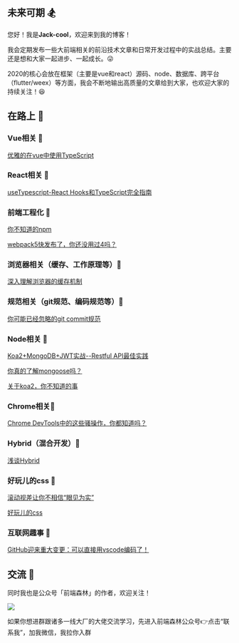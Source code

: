 ## 未来可期 🏂
您好！我是**Jack-cool**，欢迎来到我的博客！

我会定期发布一些大前端相关的前沿技术文章和日常开发过程中的实战总结。主要还是想和大家一起进步、一起成长。:stuck_out_tongue_winking_eye:

2020的核心会放在框架（主要是vue和react）源码、node、数据库、跨平台（flutter/weex）等方面，我会不断地输出高质量的文章给到大家，也欢迎大家的持续关注！:satisfied:

## 在路上 :bicyclist:

### Vue相关 🏈
[优雅的在vue中使用TypeScript](https://github.com/Jack-cool/blog/issues/4)

### React相关 🏉
[useTypescript-React Hooks和TypeScript完全指南](https://github.com/Jack-cool/blog/issues/3)

### 前端工程化 🚀
[你不知道的npm](https://github.com/Jack-cool/blog/issues/8)

[webpack5快发布了，你还没用过4吗？](https://github.com/Jack-cool/blog/issues/1)

### 浏览器相关（缓存、工作原理等）🦊
[深入理解浏览器的缓存机制](https://github.com/Jack-cool/blog/issues/2)

### 规范相关（git规范、编码规范等）🐳
[你可能已经忽略的git commit规范](https://github.com/Jack-cool/blog/issues/6)

### Node相关 🙈
[Koa2+MongoDB+JWT实战--Restful API最佳实践](https://github.com/Jack-cool/blog/issues/9)

[你真的了解mongoose吗？](https://github.com/Jack-cool/blog/issues/10)

[关于koa2，你不知道的事](https://github.com/Jack-cool/blog/issues/12)

### Chrome相关🍩
[Chrome DevTools中的这些骚操作，你都知道吗？](https://github.com/Jack-cool/blog/issues/38)

### Hybrid（混合开发）🦁
[浅谈Hybrid](https://github.com/Jack-cool/blog/issues/7)

### 好玩儿的css 🎃
[滚动视差让你不相信“眼见为实”](https://github.com/Jack-cool/blog/issues/5)

[好玩儿的css](https://github.com/Jack-cool/blog/issues/11)

### 互联网趣事 🌰

[GitHub迎来重大变更：可以直接用vscode编码了！](https://github.com/Jack-cool/blog/issues/26)

## 交流 🍻
同时我也是公众号「前端森林」的作者，欢迎关注！

![](https://user-gold-cdn.xitu.io/2020/1/30/16ff58580019d293?w=900&h=500&f=png&s=560266)

如果你想进群跟诸多一线大厂的大佬交流学习，先进入前端森林公众号👉点击“联系我”，加我微信，我拉你入群
